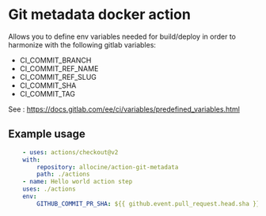 # Git metadata docker action

Allows you to define env variables needed for build/deploy in order to harmonize with the following gitlab variables:

- CI_COMMIT_BRANCH
- CI_COMMIT_REF_NAME
- CI_COMMIT_REF_SLUG
- CI_COMMIT_SHA
- CI_COMMIT_TAG

See : https://docs.gitlab.com/ee/ci/variables/predefined_variables.html

## Example usage

```yaml
    - uses: actions/checkout@v2
    with:
        repository: allocine/action-git-metadata
        path: ./actions
    - name: Hello world action step
    uses: ./actions
    env:
        GITHUB_COMMIT_PR_SHA: ${{ github.event.pull_request.head.sha }}

```
